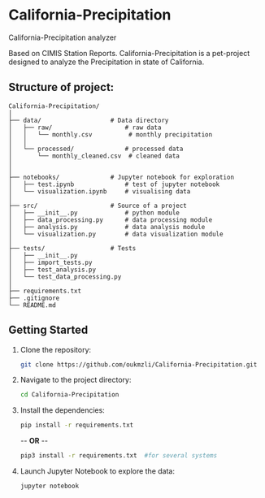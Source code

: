 # California-Precipitation
 California-Precipitation analyzer 

Based on CIMIS Station Reports.
California-Precipitation is a pet-project designed to analyze the Precipitation in state of California. 

## Structure of project:

```
California-Precipitation/ 
│
├── data/                   # Data directory
│   ├── raw/                    # raw data
│   │   └── monthly.csv          # monthly precipitation
│   │
│   └── processed/              # processed data
│       └── monthly_cleaned.csv  # cleaned data 
│               
│
├── notebooks/              # Jupyter notebook for exploration
│   ├── test.ipynb              # test of jupyter notebook
│   └── visualization.ipynb     # visualising data
│
├── src/                    # Source of a project
│   ├── __init__.py             # python module
│   ├── data_processing.py      # data processing module
│   ├── analysis.py             # data analysis module
│   └── visualization.py        # data visualization module
│
├── tests/                  # Tests
│   ├── __init__.py
│   ├── import_tests.py
│   ├── test_analysis.py
│   └── test_data_processing.py
│
├── requirements.txt
├── .gitignore
└── README.md
```

## Getting Started

1. Clone the repository:
    ```bash
   git clone https://github.com/oukmzli/California-Precipitation.git
   ```
2. Navigate to the project directory:
    ```bash
   cd California-Precipitation
   ```
3. Install the dependencies:
    ```bash
   pip install -r requirements.txt
   ```
   -- **OR** --
    ```bash
   pip3 install -r requirements.txt  #for several systems
   ```
4. Launch Jupyter Notebook to explore the data:
    ```bash
   jupyter notebook
   ```
